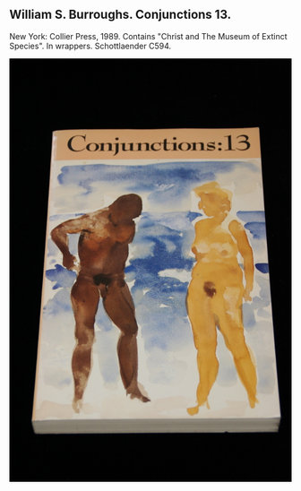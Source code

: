 ## William S. Burroughs. Conjunctions 13.

New York: Collier Press, 1989. Contains "Christ and The Museum of Extinct Species". In wrappers. Schottlaender C594.

![Conjunctions 13](../assets/images/conjunctions-13-1.jpg)
